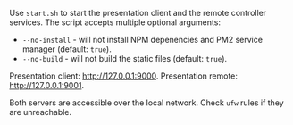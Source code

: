 Use `start.sh` to start the presentation client and the remote controller services. The script accepts multiple optional arguments:
* `--no-install` - will not install NPM depenencies and PM2 service manager (default: `true`).
* `--no-build` - will not build the static files (default: `true`).

Presentation client: http://127.0.0.1:9000.
Presentation remote: http://127.0.0.1:9001.

Both servers are accessible over the local network. Check `ufw` rules if they are unreachable.
